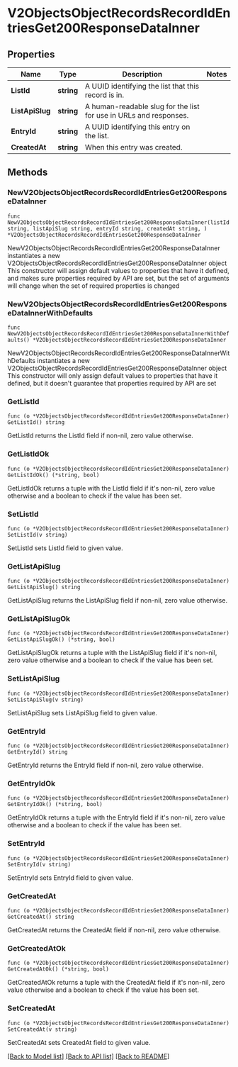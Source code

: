 # V2ObjectsObjectRecordsRecordIdEntriesGet200ResponseDataInner

## Properties

Name | Type | Description | Notes
------------ | ------------- | ------------- | -------------
**ListId** | **string** | A UUID identifying the list that this record is in. | 
**ListApiSlug** | **string** | A human-readable slug for the list for use in URLs and responses. | 
**EntryId** | **string** | A UUID identifying this entry on the list. | 
**CreatedAt** | **string** | When this entry was created. | 

## Methods

### NewV2ObjectsObjectRecordsRecordIdEntriesGet200ResponseDataInner

`func NewV2ObjectsObjectRecordsRecordIdEntriesGet200ResponseDataInner(listId string, listApiSlug string, entryId string, createdAt string, ) *V2ObjectsObjectRecordsRecordIdEntriesGet200ResponseDataInner`

NewV2ObjectsObjectRecordsRecordIdEntriesGet200ResponseDataInner instantiates a new V2ObjectsObjectRecordsRecordIdEntriesGet200ResponseDataInner object
This constructor will assign default values to properties that have it defined,
and makes sure properties required by API are set, but the set of arguments
will change when the set of required properties is changed

### NewV2ObjectsObjectRecordsRecordIdEntriesGet200ResponseDataInnerWithDefaults

`func NewV2ObjectsObjectRecordsRecordIdEntriesGet200ResponseDataInnerWithDefaults() *V2ObjectsObjectRecordsRecordIdEntriesGet200ResponseDataInner`

NewV2ObjectsObjectRecordsRecordIdEntriesGet200ResponseDataInnerWithDefaults instantiates a new V2ObjectsObjectRecordsRecordIdEntriesGet200ResponseDataInner object
This constructor will only assign default values to properties that have it defined,
but it doesn't guarantee that properties required by API are set

### GetListId

`func (o *V2ObjectsObjectRecordsRecordIdEntriesGet200ResponseDataInner) GetListId() string`

GetListId returns the ListId field if non-nil, zero value otherwise.

### GetListIdOk

`func (o *V2ObjectsObjectRecordsRecordIdEntriesGet200ResponseDataInner) GetListIdOk() (*string, bool)`

GetListIdOk returns a tuple with the ListId field if it's non-nil, zero value otherwise
and a boolean to check if the value has been set.

### SetListId

`func (o *V2ObjectsObjectRecordsRecordIdEntriesGet200ResponseDataInner) SetListId(v string)`

SetListId sets ListId field to given value.


### GetListApiSlug

`func (o *V2ObjectsObjectRecordsRecordIdEntriesGet200ResponseDataInner) GetListApiSlug() string`

GetListApiSlug returns the ListApiSlug field if non-nil, zero value otherwise.

### GetListApiSlugOk

`func (o *V2ObjectsObjectRecordsRecordIdEntriesGet200ResponseDataInner) GetListApiSlugOk() (*string, bool)`

GetListApiSlugOk returns a tuple with the ListApiSlug field if it's non-nil, zero value otherwise
and a boolean to check if the value has been set.

### SetListApiSlug

`func (o *V2ObjectsObjectRecordsRecordIdEntriesGet200ResponseDataInner) SetListApiSlug(v string)`

SetListApiSlug sets ListApiSlug field to given value.


### GetEntryId

`func (o *V2ObjectsObjectRecordsRecordIdEntriesGet200ResponseDataInner) GetEntryId() string`

GetEntryId returns the EntryId field if non-nil, zero value otherwise.

### GetEntryIdOk

`func (o *V2ObjectsObjectRecordsRecordIdEntriesGet200ResponseDataInner) GetEntryIdOk() (*string, bool)`

GetEntryIdOk returns a tuple with the EntryId field if it's non-nil, zero value otherwise
and a boolean to check if the value has been set.

### SetEntryId

`func (o *V2ObjectsObjectRecordsRecordIdEntriesGet200ResponseDataInner) SetEntryId(v string)`

SetEntryId sets EntryId field to given value.


### GetCreatedAt

`func (o *V2ObjectsObjectRecordsRecordIdEntriesGet200ResponseDataInner) GetCreatedAt() string`

GetCreatedAt returns the CreatedAt field if non-nil, zero value otherwise.

### GetCreatedAtOk

`func (o *V2ObjectsObjectRecordsRecordIdEntriesGet200ResponseDataInner) GetCreatedAtOk() (*string, bool)`

GetCreatedAtOk returns a tuple with the CreatedAt field if it's non-nil, zero value otherwise
and a boolean to check if the value has been set.

### SetCreatedAt

`func (o *V2ObjectsObjectRecordsRecordIdEntriesGet200ResponseDataInner) SetCreatedAt(v string)`

SetCreatedAt sets CreatedAt field to given value.



[[Back to Model list]](../README.md#documentation-for-models) [[Back to API list]](../README.md#documentation-for-api-endpoints) [[Back to README]](../README.md)


